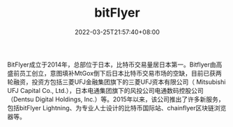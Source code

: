 ﻿---
weight: 
title: "bitFlyer"
description: "BitFlyer成立于2014年，总部位于日本，比特币交易量居日本第一。"
date: 2022-03-25T21:57:40+08:00
lastmod: 2022-03-25T16:45:40+08:00
draft: false
authors: ["Metabd"]
featuredImage: "bitflyer.webp"
link: ""
tags: ["交易所","bitFlyer"]
categories: ["navigation"]
navigation: ["交易所"]
lightgallery: true
toc: true
pinned: false
recommend: false
recommend1: false
---
BitFlyer成立于2014年，总部位于日本，比特币交易量居日本第一。Bitflyer由高盛前员工创立，意图填补MtGox倒下后日本比特币交易市场的空缺，目前已获两轮融资，投资方包括三菱UFJ金融集团旗下的三菱UFJ资本有限公司（ Mitsubishi UFJ Capital Co., Ltd.），日本电通集团旗下的风投公司电通数码控股公司（Dentsu Digital Holdings, Inc.）等。2015年以来，该公司推出了许多新服务，包括bitFlyer Lightning、为专业人士设计的比特币国际站、chainflyer区块链浏览器等。
